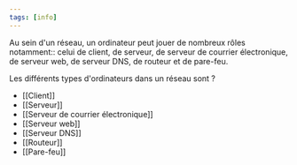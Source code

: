 ```yaml
---
tags: [info]
---
```


Au sein d'un réseau, un ordinateur peut jouer de nombreux rôles notamment:: celui de client, de serveur, de serveur de courrier électronique, de serveur web, de serveur DNS, de routeur et de pare-feu.

Les différents types d'ordinateurs dans un réseau sont
?
- [[Client]]
- [[Serveur]]
- [[Serveur de courrier électronique]]
- [[Serveur web]]
- [[Serveur DNS]]
- [[Routeur]]
- [[Pare-feu]]
